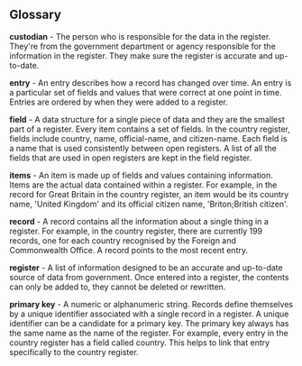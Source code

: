 ## Glossary

**custodian** - The person who is responsible for the data in the register. They're from the government department or agency responsible for the information in the register. They make sure the register is accurate and up-to-date.

**entry** - An entry describes how a record has changed over time. An entry is a particular set of fields and values that were correct at one point in time. Entries are ordered by when they were added to a register.

**field** - A data structure for a single piece of data and they are the smallest part of a register. Every item contains a set of fields. In the country register, fields include country, name, official-name, and citizen-name. Each field is a name that is used consistently between open registers. A list of all the fields that are used in open registers are kept in the field register.

**items** - An item is  made up of fields and values containing information. Items are the actual data contained within a register. For example, in the record for Great Britain in the country register, an item would be its country name, 'United Kingdom' and its official citizen name, 'Briton;British citizen'.

**record** - A record contains all the information about a single thing in a register. For example, in the country register, there are currently 199 records, one for each country recognised by the Foreign and Commonwealth Office. A record points to the most recent entry.

**register** - A list of information designed to be an accurate and up-to-date source of data from government. Once entered into a register, the contents can only be added to, they cannot be deleted or rewritten.

**primary key** - A numeric or alphanumeric string. Records define themselves by a unique identifier associated with a single record in a register. A unique identifier can be a candidate for a primary key. The primary key always has the same name as the name of the register. For example, every entry in the country register has a field called country. This helps to link that entry specifically to the country register.
